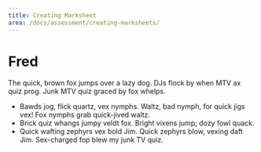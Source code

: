 ```yaml
---
title: Creating Marksheet
area: /docs/assessment/creating-marksheets/
---
```

# Fred

The quick, brown fox jumps over a lazy dog. DJs flock by when MTV ax quiz prog. Junk MTV quiz graced by fox whelps.

- Bawds jog, flick quartz, vex nymphs. Waltz, bad nymph, for quick jigs vex! Fox nymphs grab quick-jived waltz.
- Brick quiz whangs jumpy veldt fox. Bright vixens jump; dozy fowl quack.
- Quick wafting zephyrs vex bold Jim.
 Quick zephyrs blow, vexing daft Jim. Sex-charged fop blew my junk TV quiz.
